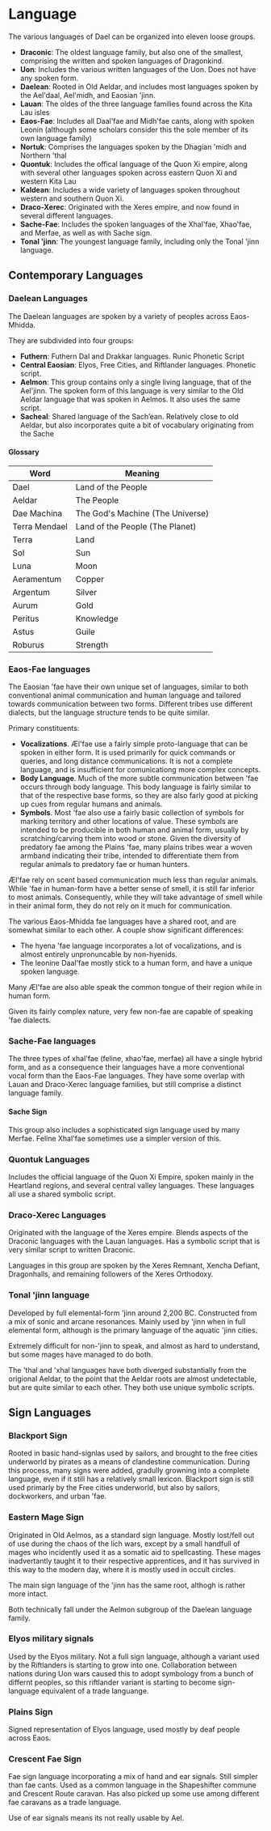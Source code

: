 # Language

The various languages of Dael can be organized into eleven loose groups.

- **Draconic**: The oldest language family, but also one of the smallest, comprising the written and spoken languages of Dragonkind.
- **Uon**: Includes the various written languages of the Uon. Does not have any spoken form.
- **Daelean**: Rooted in Old Aeldar, and includes most languages spoken by the Ael'daal, Ael'midh, and Eaosian 'jinn.
- **Lauan**: The oldes of the three language families found across the Kita Lau isles
- **Eaos-Fae**: Includes all Daal'fae and Midh'fae cants, along with spoken Leonin (although some scholars consider this the sole member of its own language family)
- **Nortuk**: Comprises the languages spoken by the Dhagian 'midh and Northern 'thal
- **Quontuk**: Includes the offical language of the Quon Xi empire, along with several other languages spoken across eastern Quon Xi and western Kita Lau
- **Kaldean**: Includes a wide variety of languages spoken throughout western and southern Quon Xi.
- **Draco-Xerec**: Originated with the Xeres empire, and now found in several different languages.
- **Sache-Fae**: Includes the spoken languages of the Xhal'fae, Xhao'fae, and Merfae, as well as with Sache sign.
- **Tonal 'jinn**: The youngest language family, including only the Tonal 'jinn language.


## Contemporary Languages

### Daelean Languages

The Daelean languages are spoken by a variety of peoples across Eaos-Mhidda.

They are subdivided into four groups: 
- **Futhern**: Futhern Dal and Drakkar languages. Runic Phonetic Script
- **Central Eaosian**: Elyos, Free Cities, and Riftlander languages. Phonetic script.
- **Aelmon**: This group contains only a single living language, that of the Ael'jinn. The spoken form of this language is very similar to the Old Aeldar language that was spoken in Aelmos. It also uses the same script. 
- **Sacheal**: Shared language of the Sach’ean. Relatively close to old Aeldar, but also incorporates quite a bit of vocabulary originating from the Sache

#### Glossary

| Word          | Meaning |
|---------------|---------|      
| Dael          | Land of the People |
| Aeldar        | The People |
| Dae Machina   | The God's Machine (The Universe) |
| Terra Mendael | Land of the People (The Planet) |
| Terra         | Land |
| Sol           | Sun |
| Luna          | Moon |
| Aeramentum    | Copper |
| Argentum      | Silver |
| Aurum         | Gold |
| Peritus       | Knowledge |
| Astus         | Guile |
| Roburus       | Strength |

### Eaos-Fae languages

The Eaosian 'fae have their own unique set of languages, similar to both conventional animal communication and human language and tailored towards communication between two forms. 
Different tribes use different dialects, but the language structure tends to be quite similar.

Primary constituents:
- **Vocalizations**. Æl'fae use a fairly simple proto-language that can be spoken in either form. It is used primarily for quick commands or queries, and long distance communications. It is not a complete language, 
  and is insufficient for comunicationg more complex concepts.
- **Body Language**. Much of the more subtle communication between 'fae occurs through body language. This body language is fairly similar to that of the respective base forms, 
  so they are also farly good at picking up cues from regular humans and animals.
- **Symbols**. Most 'fae also use a fairly basic collection of symbols for marking territory and other locations of value. These symbols are intended to be producible in both human and animal form, 
  usually by scratching/carving them into wood or stone. Given the diversity of predatory fae among the Plains 'fae, many plains tribes wear a woven armband indicating their tribe, 
  intended to differentiate them from regular animals to predatory fae or human hunters.

Æl'fae rely on scent based communication much less than regular animals. While 'fae in human-form have a better sense of smell, it is still far inferior to most animals. 
Consequently, while they will take advantage of smell while in their animal form, they do not rely on it much for communication.

The various Eaos-Mhidda fae languages have a shared root, and are somewhat similar to each other. A couple show significant differences:
- The hyena 'fae language incorporates a lot of vocalizations, and is almost entirely unpronuncable by non-hyenids.
- The leonine Daal'fae mostly stick to a human form, and have a unique spoken language.

Many Æl'fae are also able speak the common tongue of their region while in human form.

Given its fairly complex nature, very few non-fae are capable of speaking 'fae dialects.

### Sache-Fae languages

The three types of xhal'fae (feline, xhao'fae, merfae) all have a single hybrid form, and as a consequence their languages have a more conventional vocal form than the Eaos-Fae languages.
They have some overlap with Lauan and Draco-Xerec language families, but still comprise a distinct language family.

#### Sache Sign

This group also includes a sophisticated sign language used by many Merfae.
Feline Xhal'fae sometimes use a simpler version of this.

### Quontuk Languages

Includes the official language of the Quon Xi Empire, spoken mainly in the Heartland regions, and several central valley languages.
These languages all use a shared symbolic script.

### Draco-Xerec Languages

Originated with the language of the Xeres empire. Blends aspects of the Draconic languages with the Lauan languages.
Has a symbolic script that is very similar script to written Draconic.

Languages in this group are spoken by the Xeres Remnant, Xencha Defiant, Dragonhalls, and remaining followers of the Xeres Orthodoxy.  


### Tonal 'jinn language

Developed by full elemental-form 'jinn around 2,200 BC.
Constructed from a mix of sonic and arcane resonances.
Mainly used by 'jinn when in full elemental form, although is the primary language of the aquatic 'jinn cities.

Extremely difficult for non-'jinn to speak, and almost as hard to understand, but some mages have managed to do both.

The 'thal and 'xhal languages have both diverged substantially from the
origional Aeldar, to the point that the Aeldar roots are almost undetectable, but are quite similar to each other. They both use
unique symbolic scripts.


## Sign Languages

### Blackport Sign 
Rooted in basic hand-signlas used by sailors, and brought to the free cities underworld by pirates as a means of clandestine communication.
During this process, many signs were added, gradully growning into a complete language, even if it still has a relatively small lexicon.
Blackport sign is still used primarly by the Free cities underworld, but also by sailors, dockworkers, and urban 'fae. 

### Eastern Mage Sign
Originated in Old Aelmos, as a standard sign language.
Mostly lost/fell out of use during the chaos of the lich wars, except by a small handfull of mages who incidently used it as a somatic aid to spellcasting.
These mages inadvertantly taught it to their respective apprentices, and it has survived in this way to the modern day, where it is mostly used in occult circles.

The main sign language of the 'jinn has the same root, althogh is rather more intact.

Both technically fall under the Aelmon subgroup of the Daelean language family.

### Elyos military signals

Used by the Elyos military. Not a full sign language, although a variant used by the Riftlanders is starting to grow into one.
Collaboration between nations during Uon wars caused this to adopt symbology from a bunch of differnt peoples, so this riftlander variant is starting to become sign-language equivalent of a trade languange.

### Plains Sign
Signed representation of Elyos language, used mostly by deaf people across Eaos.

### Crescent Fae Sign

Fae sign language incorporating a mix of hand and ear signals.
Still simpler than fae cants. Used as a common language in the Shapeshifter commune and Crescent Route caravan.
Has also picked up some use among different fae caravans as a trade language.

Use of ear signals means its not really usable by Ael.
